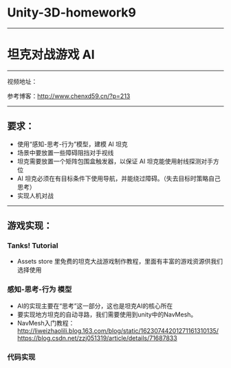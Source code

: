 # Unity-3D-homework9
-----

#  坦克对战游戏 AI 

----

视频地址：

参考博客：http://www.chenxd59.cn/?p=213

------
## 要求：
- 使用“感知-思考-行为”模型，建模 AI 坦克
- 场景中要放置一些障碍阻挡对手视线
- 坦克需要放置一个矩阵包围盒触发器，以保证 AI 坦克能使用射线探测对手方位
- AI 坦克必须在有目标条件下使用导航，并能绕过障碍。（失去目标时策略自己思考）
- 实现人机对战

-----

## 游戏实现：

### Tanks! Tutorial
- Assets store 里免费的坦克大战游戏制作教程，里面有丰富的游戏资源供我们选择使用

### 感知-思考-行为 模型
- AI的实现主要在“思考”这一部分，这也是坦克AI的核心所在
- 要实现地方坦克的自动寻路，我们需要使用到unity中的NavMesh。
- NavMesh入门教程：http://liweizhaolili.blog.163.com/blog/static/16230744201271161310135/
    https://blog.csdn.net/zzj051319/article/details/71687833

### 代码实现
